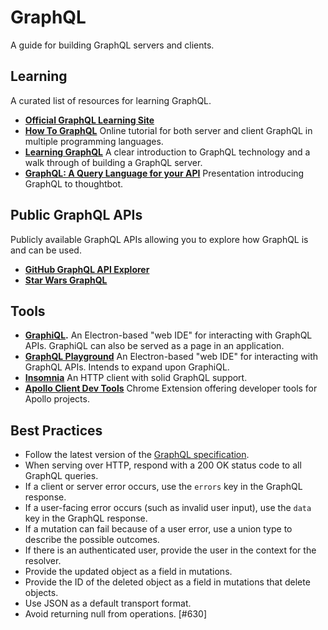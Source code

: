 # GraphQL

A guide for building GraphQL servers and clients.

## Learning

A curated list of resources for learning GraphQL.

- **[Official GraphQL Learning Site]**
- **[How To GraphQL]** Online tutorial for both server and client GraphQL in
  multiple programming languages.
- **[Learning GraphQL]** A clear introduction to GraphQL technology and a walk
  through of building a GraphQL server.
- **[GraphQL: A Query Language for your API]** Presentation introducing GraphQL
  to thoughtbot.

[official graphql learning site]: https://graphql.org/learn/
[how to graphql]: https://www.howtographql.com/
[learning graphql]: http://shop.oreilly.com/product/0636920137269.do
[graphql: a query language for your api]: https://www.dropbox.com/s/svqe68hpdiixf0g/presentation.pdf?dl=0

## Public GraphQL APIs

Publicly available GraphQL APIs allowing you to explore how GraphQL is and can
be used.

- **[GitHub GraphQL API Explorer]**
- **[Star Wars GraphQL]**

[github graphql api explorer]: https://developer.github.com/v4/explorer/
[star wars graphql]: https://graphql.org/swapi-graphql/

## Tools

- **[GraphiQL].** An Electron-based "web IDE" for interacting with GraphQL APIs.
  GraphiQL can also be served as a page in an application.
- **[GraphQL Playground]** An Electron-based "web IDE" for interacting with
  GraphQL APIs. Intends to expand upon GraphiQL.
- **[Insomnia]** An HTTP client with solid GraphQL support.
- **[Apollo Client Dev Tools]** Chrome Extension offering developer tools for
  Apollo projects.

[graphiql]: https://github.com/graphql/graphiql
[graphql playground]: https://github.com/prisma/graphql-playground
[insomnia]: https://insomnia.rest/
[apollo client dev tools]: https://www.apollographql.com/docs/react/features/developer-tooling

## Best Practices

- Follow the latest version of the [GraphQL specification].
- When serving over HTTP, respond with a 200 OK status code to all GraphQL
  queries.
- If a client or server error occurs, use the `errors` key in the GraphQL
  response.
- If a user-facing error occurs (such as invalid user input), use the `data` key
  in the GraphQL response.
- If a mutation can fail because of a user error, use a union type to describe
  the possible outcomes.
- If there is an authenticated user, provide the user in the context for the
  resolver.
- Provide the updated object as a field in mutations.
- Provide the ID of the deleted object as a field in mutations that delete
  objects.
- Use JSON as a default transport format.
- Avoid returning null from operations. [#630]

[graphql specification]: https://graphql.github.io/graphql-spec/
